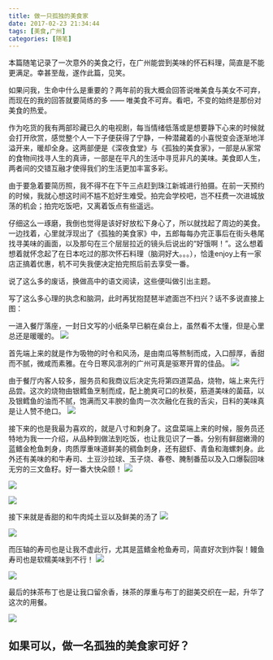 ```yaml
---
title: 做一只孤独的美食家
date: 2017-02-23 21:34:44
tags: [美食,广州]
categories: [随笔]
---
```


本篇随笔记录了一次意外的美食之行，在广州能尝到美味的怀石料理，简直是不能更满足。幸甚至哉，遂作此篇，见笑。
<!-- more -->

如果问我，生命中什么是重要的？两年前的我大概会回答说唯美食与美女不可弃，而现在的我的回答就要简练的多 —— 唯美食不可弃。看吧，不变的始终是那份对美食的热爱。

作为吃货的我有两部珍藏已久的电视剧，每当情绪低落或是想要静下心来的时候就会打开欣赏，感觉整个人一下子便获得了宁静，一种潜藏着的小喜悦变会逐渐地洋溢开来，暖却全身。这两部便是《深夜食堂》与《孤独的美食家》，一部是从家常的食物间找寻人生的真谛，一部是在平凡的生活中寻觅非凡的美味。美食即人生，两者间的交错互融才使得我们的生活更加丰富多彩。

由于要急着要简历照，我不得不在下午三点赶到珠江新城进行拍摄。在前一天预约的时候，我就心想这时间不尴不尬好生难受。拍完会学校吧，岂不枉费一次进城放荡的机会；拍完吃饭吧，又离着饭点有些遥远。

仔细这么一琢磨，我倒也觉得是该好好放松下身心了，所以就找起了周边的美食。一边找着，心里就浮现出了《孤独的美食家》中，五郎每每办完正事后在街头巷尾找寻美味的画面，以及那句在三个层层拉近的镜头后说出的“好饿啊！”。这么想着想着就怀念起了在日本吃过的那次怀石料理（脑洞好大。。。），恰逢enjoy上有一家店正搞着优惠，机不可失我便决定拍完照后前去享受一番。

说了这么多的废话，换做高中的语文阅读，这些便叫做引出主题。

写了这么多心理的执念和脑洞，此时再犹抱琵琶半遮面岂不扫兴？话不多说直接上图：

一进入餐厅落座，一封日文写的小纸条早已躺在桌台上，虽然看不太懂，但是心里总还是暖暖的。
![](https://oh1ulkf4j.qnssl.com/IMG_1378.JPG)

首先端上来的就是作为吸物的时令和风汤，是由南瓜等熬制而成，入口醇厚，香甜而不腻，微咸而素雅。在今日寒风凛冽的广州可真是驱寒开胃的佳品。
![](https://oh1ulkf4j.qnssl.com/IMG_1380.JPG?imageMogr2/rotate/90)

由于餐厅内客人较多，服务员和我商议后决定先将第四道菜品，烧物，端上来先行品尝。这次的烧物由银鳕鱼烹制而成，配上脆爽可口的秋葵，筋道美味的菌菇，以及银鳕鱼的油而不腻，饱满而又丰腴的鱼肉一次次融化在我的舌尖，日料的美味真是让人赞不绝口。
![](https://oh1ulkf4j.qnssl.com/IMG_1382.JPG?imageMogr2/rotate/90)

接下来的也是我最为喜欢的，就是八寸和刺身了。这盘菜端上来的时候，服务员还特地为我一一介绍，从品种到做法到吃饭，也让我见识了一番。分别有鲜甜嫩滑的蓝鳍金枪鱼刺身，肉质厚重味道鲜美的稠鱼刺身，还有甜虾、青鱼和海螺刺身。此外还有美味的和牛寿司、土豆沙拉球、玉子烧、春卷、腌制番茄以及入口爆裂回味无穷的三文鱼籽。好一番大快朵颐！
![](https://oh1ulkf4j.qnssl.com/IMG_1383.JPG?imageMogr2/rotate/90)

![](https://oh1ulkf4j.qnssl.com/IMG_1384.JPG?imageMogr2/rotate/90)

![](https://oh1ulkf4j.qnssl.com/IMG_1386.JPG)

接下来就是香甜的和牛肉炖土豆以及鲜美的汤了
![](https://oh1ulkf4j.qnssl.com/IMG_1387.JPG?imageMogr2/rotate/90)

![](https://oh1ulkf4j.qnssl.com/IMG_1385.JPG?imageMogr2/rotate/90)

而压轴的寿司也是让我不虚此行，尤其是蓝鳍金枪鱼寿司，简直好次到炸裂！鳗鱼寿司也是软糯美味到不行！
![](https://oh1ulkf4j.qnssl.com/IMG_1389.JPG)

![](https://oh1ulkf4j.qnssl.com/IMG_1391.JPG)

最后的抹茶布丁也是让我口留余香，抹茶的厚重与布丁的甜美交织在一起，升华了这次的用餐。

![](https://oh1ulkf4j.qnssl.com/IMG_1393.JPG?imageMogr2/rotate/90)


## 如果可以，做一名孤独的美食家可好？

